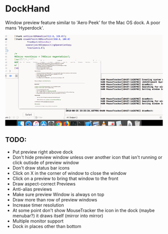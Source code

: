 # DockHand
Window preview feature similar to 'Aero Peek' for the Mac OS dock. A poor mans 'Hyperdock'.

![Preview](/preview.gif?raw=true "Preview")

## TODO:

- Put preview right above dock
- Don't hide preview window unless over another icon that isn't running or click outisde of preview window
- Don't draw status bar icons
- Click on X in the corner of window to close the window
- Click on a preview to bring that window to the front
- Draw aspect-correct Previews
- Anti-alias previews
- Make sure preview Window is always on top
- Draw more than row of preview windows
- Increase timer resolution
- At some point don't show MouseTracker the icon in the dock (maybe menubar?) it draws itself (mirror into mirror)
- Multiple monitor support
- Dock in places other than bottom
